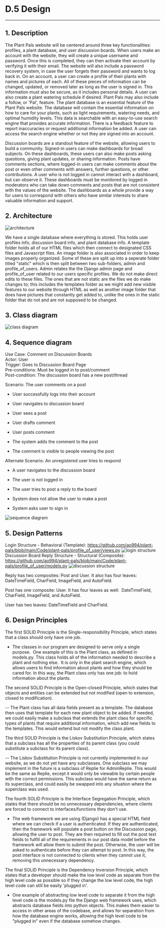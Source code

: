 # D.5 Design

---

## **1\. Description**

The Plant Pals website will be centered around three key functionalities: profiles, a plant database, and user discussion boards. When users make an account with the website, they will create a unique username and password. Once this is completed, they can then activate their account by verifying it with their email. The website will also include a password recovery system, in case the user forgets their password and wants to log back in. On an account, a user can create a profile of their plants with names and pictures of each. All of these pieces of information can be changed, updated, or removed later as long as the user is signed in. This information must also be secure, as it includes personal details. A user can also create a plant watering schedule if desired. Plant Pals may also include a follow, or 'Pal', feature. The plant database is an essential feature of the Plant Pals website. The database will contain the essential information on how to care for your plants, such as light requirements, watering needs, and optimal humidity levels. This data is searchable with an easy-to-use search engine that provides accurate information. There is a feedback feature to report inaccuracies or request additional information be added. A user can access the search engine whether or not they are signed into an account. 

Discussion boards are a standout feature of the website, allowing users to build a community. Signed-in users can make dashboards for broad subjects. On these dashboards, these users can also make posts asking questions, giving plant updates, or sharing information. Posts have comments sections, where logged-in users can make comments about the post or even other comments with answers, further questions, or other contributions. A user who is not logged in cannot interact with a dashboard, but can observe it. These dashboards must be monitored by logged in moderators who can take down comments and posts that are not consistent with the values of the website. The dashboards as a whole provide a way for users to correspond with others who have similar interests to share valuable information and support.

## **2\. Architecture**

![architecture](architecture.png)

We have a single database where everything is stored. This holds user profiles info, discussion board info, and plant database info. A template folder holds all of our HTML files which then connect to designated CSS files and Javascript files. An image folder is also associated in order to keep images properly organized. Some of these are split up into a seperate folder titled "static" which is then split between two sub-folders, admin and profile_of_users. Admin relates the the Django admin page and profile_of_user related to our users specific profiles. We do not make direct edits to these files. The ones that are not static are the files we do make changes to; this includes the templates folder as we might add new visible features to our website through HTML as well as another image folder that does have pictures that constantly get added to, unlike the ones in the static folder that do not and are not supposed to be changed.

## **3\. Class diagram**

![class diagram](class_diagram.png)

## **4\. Sequence diagram**

Use Case: Comment on Discussion Boards\
Actor: User\
Trigger: Goes to Discussion Board Page\
Pre-conditions: Must be logged in to post/comment\
Post-condition: The discussion board has a new post/thread

Scenario: The user comments on a post

-   User successfully logs into their account

-   User navigates to discussion board

-   User sees a post

-   User drafts comment

-   User posts comment

-   The system adds the comment to the post 

-   The comment is visible to people viewing the post

Alternate Scenario: An unregistered user tries to respond

-   A user navigates to the discussion board

-   The user is not logged in

-   The user tries to post a reply to the board

-   System does not allow the user to make a post

-   System asks user to sign in

![sequence diagram](sequence_diagram.png)

## **5\. Design Patterns**

Login Structure - Behavioral (Template):
<https://github.com/ao994/plant-pals/blob/main/Code/plant-pals/profile_of_user/views.py>
![login structure](login_structure.png)
Discussion Board Reply Structure - Structural (Composite): 
<https://github.com/ao994/plant-pals/blob/main/Code/plant-pals/profile_of_user/models.py>
![discussion structure](discussion_board.png)

Reply has two composites: Post and User. It also has four leaves: DateTimeField, CharField, ImageField, and AutoField. 

Post has one composite: User. It has four leaves as well:  DateTimeField, CharField, ImageField, and AutoField. 

User has two leaves: DateTimeField and CharField.

## **6\. Design Principles**

The first SOLID Principle is the Single-responsibility Principle, which states that a class should only have one job.

-   The classes in our program are designed to serve only a single purpose.  One example of this is the Plant class, as defined in models.py. This class holds all of the information needed to describe a plant and nothing else.  It is only in the plant search engine, which allows users to find information about plants and how they should be cared for. In this way, the Plant class only has one job: to hold information about the plants.

The second SOLID Principle is the Open-closed Principle, which states that objects and entities can be extended but not modified (open to extension, closed to modification).

-- The Plant class has all data fields present as a template. The database then uses that template for each new plant object to be added. If needed, we could easily make a subclass that extends the plant class for specific types of plants that require additional information, which add new fields to the templates. This would extend but not modify the class plant.

The third SOLID Principle is the Liskov Substitution Principle, which states that a subclass has all the properties of its parent class (you could substitute a subclass for its parent class).

-- The Liskov Substitution Principle is not currently implemented in our website, as we do not yet have any subclasses. One subclass we may implement in the future is a subclass of Replie for AdminReplie. This would be the same as Replie, except it would only be viewable by certain people with the correct permissions. This subclass would have the same return as its superclass, and could easily be swapped into any situation where the superclass was used. 

The fourth SOLID Principle is the Interface Segregation Principle, which states that there should be no unnecessary dependencies, where clients are forced to connect to interfaces/functions they don't use.

-   The web framework we are using (Django) has a special HTML field where we can check if a user is authenticated. If they are authenticated, then the framework will populate a post button on the Discussion page, allowing the user to post. They are then required to fill out the post text fields to fulfill all of the requirements in our post data model before the framework will allow them to submit the post. Otherwise, the user will be asked to authenticate before they can attempt to post. In this way, the post interface is not connected to clients when they cannot use it, removing this unnecessary dependency. 

The final SOLID Principle is the Dependency Inversion Principle, which states that a developer should make the low level code as separate from the high level code as possible so if they change the low level code, the high level code can still be easily 'plugged in'.

-   One example of abstracting low level code to separate it from the high level code is the models.py file the Django web framework uses, which abstracts database fields into python objects. This makes them easier to access in other areas of the codebase, and allows for separation from how the database engine works, allowing the high level code to be "plugged in" even if the database somehow changes.
